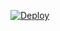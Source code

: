 [![Deploy](https://www.herokucdn.com/deploy/button.svg)](https://heroku.com/deploy?template=https://github.com/arunbreghu/arunz/tree/main/tgbot-master)
